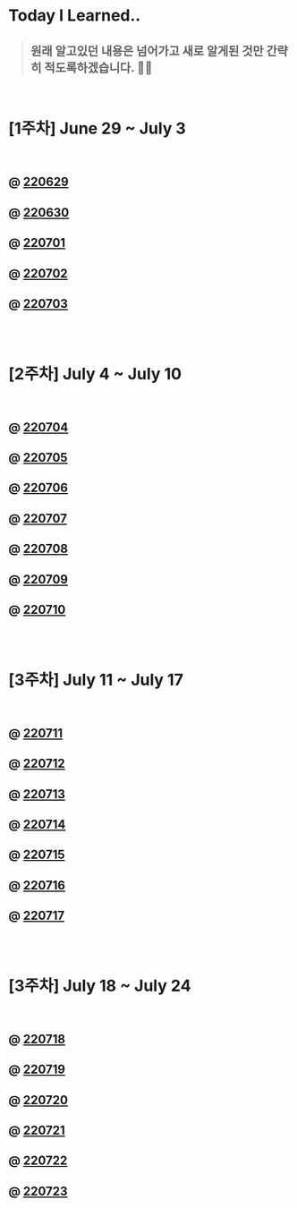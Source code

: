 # Today I Learned..

> ## 원래 알고있던 내용은 넘어가고 새로 알게된 것만 간략히 적도록하겠습니다. 🙇‍♂️

<br>

#  [1주차] June 29 ~ July 3

<br>
     
## @ [220629](https://github.com/froggy1014/TIL/blob/main/TIL/220629.md)
 
## @ [220630](https://github.com/froggy1014/TIL/blob/main/TIL/220630.md)

## @ [220701](https://github.com/froggy1014/TIL/blob/main/TIL/220701.md)

## @ [220702](https://github.com/froggy1014/TIL/blob/main/TIL/220702.md)

## @ [220703](https://github.com/froggy1014/TIL/blob/main/TIL/220703.md)


<br>
<br>

#  [2주차] July 4 ~ July 10

<br>

## @ [220704](https://github.com/froggy1014/TIL/blob/main/TIL/220704.md)

## @ [220705](https://github.com/froggy1014/TIL/blob/main/TIL/220705.md)

## @ [220706](https://github.com/froggy1014/TIL/blob/main/TIL/220706.md)

## @ [220707](https://github.com/froggy1014/TIL/blob/main/TIL/220707.md)

## @ [220708](https://github.com/froggy1014/TIL/blob/main/TIL/220708.md)

## @ [220709](https://github.com/froggy1014/TIL/blob/main/TIL/220709.md)

## @ [220710](https://github.com/froggy1014/TIL/blob/main/TIL/220710.md)

<br>
<br>

#  [3주차] July 11 ~ July 17

<br>

## @ [220711](https://github.com/froggy1014/TIL/blob/main/TIL/220711.md)

## @ [220712](https://github.com/froggy1014/TIL/blob/main/TIL/220712.md)

## @ [220713](https://github.com/froggy1014/TIL/blob/main/TIL/220713.md)

## @ [220714](https://github.com/froggy1014/TIL/blob/main/TIL/220714.md)

## @ [220715](https://github.com/froggy1014/TIL/blob/main/TIL/220715.md)

## @ [220716](https://github.com/froggy1014/TIL/blob/main/TIL/220716.md)

## @ [220717](https://github.com/froggy1014/TIL/blob/main/TIL/220717.md)

<br>
<br>

#  [3주차] July 18 ~ July 24

<br>

## @ [220718](https://github.com/froggy1014/TIL/blob/main/TIL/220718.md)

## @ [220719](https://github.com/froggy1014/TIL/blob/main/TIL/220719.md)

## @ [220720](https://github.com/froggy1014/TIL/blob/main/TIL/220720.md)

## @ [220721](https://github.com/froggy1014/TIL/blob/main/TIL/220721.md)

## @ [220722](https://github.com/froggy1014/TIL/blob/main/TIL/220722.md)

## @ [220723](https://github.com/froggy1014/TIL/blob/main/TIL/220723.md)